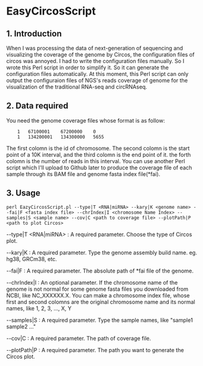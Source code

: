 # EasyCircosScript

## 1. Introduction
When I was processing the data of next-generation of sequencing and visualizing the coverage of the genome by Circos, the configuration files of circos was annoyed. I had to write the configuration files manually. So I wrote this Perl script in order to simplify it. So it can generate the configuration files automatically. At this moment, this Perl script can only output the configuraion files of NGS's reads coverage of genome for the visualization of the traditional RNA-seq and circRNAseq.

## 2. Data required
You need the genome coverage files whose format is as follow:

		1	67100001	67200000	0
		1	134200001	134300000	5655

The first colomn is the id of chromosome. The second colomn is the start point of a 10K interval, and the third colomn is the end point of it. the forth colomn is the number of reads in this interval. You can use another Perl script which I'll upload to Github later to produce the coverage file of each sample through its BAM file and genome fasta index file(\*fai).

## 3. Usage
	perl EazyCircosScript.pl --type|T <RNA|miRNA> --kary|K <genome name> --fai|F <fasta index file> --chrIndex|I <chromosome Name Index> --samples|S <sample name> --cov|C <path to coverage file> --plotPath|P <path to plot Circos>

--type|T <RNA|miRNA> : A required parameter. Choose the type of Circos plot.

--kary|K <genome name> : A required parameter. Type the genome assembly build name. eg. hg38, GRCm38, etc.

--fai|F  <fasta index file> : A required parameter. The absolute path of \*fai file of the genome.

--chrIndex|I <chromosome Name Index> : An optional parameter. If the chromosome name of the genome is not normal for some genome fasta files you downloaded from NCBI, like NC_XXXXXX.X. You can make a chromosome index file, whose first and second colomns are the original chromosome name and its normal names, like 1, 2, 3, ..., X, Y

--samples|S <sample name> : A required parameter. Type the sample names, like "sample1 sample2 ..."

--cov|C <path to coverage file> : A required parameter. The path of coverage file.

--plotPath|P <path to plot Circos> : A required parameter. The path you want to generate the Circos plot.
